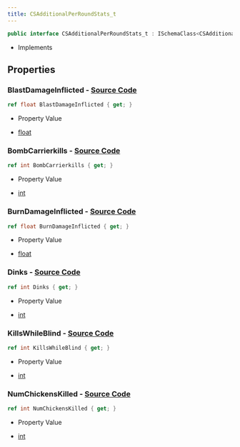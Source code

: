 ```yaml
---
title: CSAdditionalPerRoundStats_t
---
```


```csharp
public interface CSAdditionalPerRoundStats_t : ISchemaClass<CSAdditionalPerRoundStats_t>, ISchemaField, ISchemaClass, INativeHandle
```

- Implements

## Properties

### **BlastDamageInflicted** - [Source Code](https://github.com/swiftly-solution/swiftlys2/blob/main/managed/src/SwiftlyS2.Generated/Schemas/Interfaces/CSAdditionalPerRoundStats_t.cs#L24)

```csharp
ref float BlastDamageInflicted { get; }
```

- Property Value

- [float](https://learn.microsoft.com/dotnet/api/system.single)

### **BombCarrierkills** - [Source Code](https://github.com/swiftly-solution/swiftlys2/blob/main/managed/src/SwiftlyS2.Generated/Schemas/Interfaces/CSAdditionalPerRoundStats_t.cs#L20)

```csharp
ref int BombCarrierkills { get; }
```

- Property Value

- [int](https://learn.microsoft.com/dotnet/api/system.int32)

### **BurnDamageInflicted** - [Source Code](https://github.com/swiftly-solution/swiftlys2/blob/main/managed/src/SwiftlyS2.Generated/Schemas/Interfaces/CSAdditionalPerRoundStats_t.cs#L22)

```csharp
ref float BurnDamageInflicted { get; }
```

- Property Value

- [float](https://learn.microsoft.com/dotnet/api/system.single)

### **Dinks** - [Source Code](https://github.com/swiftly-solution/swiftlys2/blob/main/managed/src/SwiftlyS2.Generated/Schemas/Interfaces/CSAdditionalPerRoundStats_t.cs#L26)

```csharp
ref int Dinks { get; }
```

- Property Value

- [int](https://learn.microsoft.com/dotnet/api/system.int32)

### **KillsWhileBlind** - [Source Code](https://github.com/swiftly-solution/swiftlys2/blob/main/managed/src/SwiftlyS2.Generated/Schemas/Interfaces/CSAdditionalPerRoundStats_t.cs#L18)

```csharp
ref int KillsWhileBlind { get; }
```

- Property Value

- [int](https://learn.microsoft.com/dotnet/api/system.int32)

### **NumChickensKilled** - [Source Code](https://github.com/swiftly-solution/swiftlys2/blob/main/managed/src/SwiftlyS2.Generated/Schemas/Interfaces/CSAdditionalPerRoundStats_t.cs#L16)

```csharp
ref int NumChickensKilled { get; }
```

- Property Value

- [int](https://learn.microsoft.com/dotnet/api/system.int32)


